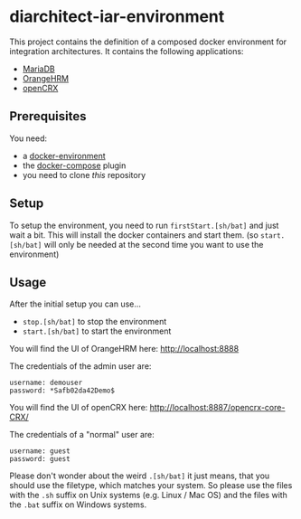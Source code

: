 # diarchitect-iar-environment

This project contains the definition of a composed docker environment for integration architectures. It contains the following applications:
- [MariaDB](https://mariadb.org/)
- [OrangeHRM](https://www.orangehrm.com/)
- [openCRX](https://www.opencrx.org/)

## Prerequisites
You need:
- a [docker-environment](https://docs.docker.com/get-docker/)
- the [docker-compose](https://docs.docker.com/compose/install/) plugin
- you need to clone *this* repository

## Setup

To setup the environment, you need to run `firstStart.[sh/bat]` and just wait a bit. This will install the docker containers and
start them. (so `start.[sh/bat]` will only be needed at the second time you want to use the environment)

## Usage

After the initial setup you can use...
- `stop.[sh/bat]` to stop the environment
- `start.[sh/bat]` to start the environment


You will find the UI of OrangeHRM here: [http://localhost:8888](http://localhost:8888)

The credentials of the admin user are:

    username: demouser
    password: *Safb02da42Demo$

You will find the UI of openCRX here: [http://localhost:8887/opencrx-core-CRX/](http://localhost:8887/opencrx-core-CRX/)

The credentials of a "normal" user are:

    username: guest
    password: guest

Please don't wonder about the weird `.[sh/bat]` it just means, that you should
use the filetype, which matches your system. So please use the files with the `.sh` suffix on Unix systems (e.g. Linux / Mac OS)
and the files with the `.bat` suffix on Windows systems.